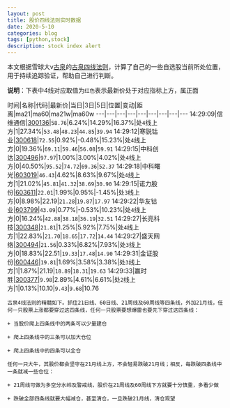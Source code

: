 ```yaml
---
layout: post
title: 股价四线法则实时数据
date: 2020-5-10
categories: blog
tags: [python,stock]
description: stock index alert
---
```



本文根据雪球大v[古泉](https://xueqiu.com/u/7148646888)的[古泉四线法则](https://xueqiu.com/7148646888/130498192)，计算了自己的一些自选股当前所处位置，用于持续追踪验证，帮助自己进行判断。

**说明**：下表中4线对应取值为`红色`表示最新价处于对应指标上方，属正面

时间|名称|代码|最新价|当日|3日|5日|位置|变动|距离|ma21|ma60|ma21w|ma60w
---|---|---|---|---|---|---|---|---
14:29:09|信维通信|[300136](https://xueqiu.com/S/SZ300136)|`58.76`|6.24%|14.29%|16.37%|处`4`线上方|1|27.34%|`53.48`|`48.23`|`44.85`|`39.94`
14:29:12|寒锐钴业|[300618](https://xueqiu.com/S/SZ300618)|`72.55`|0.92%|-0.48%|15.23%|处`4`线上方|0|19.36%|`69.11`|`59.46`|`56.08`|`59.91`
14:29:15|中科创达|[300496](https://xueqiu.com/S/SZ300496)|`97.97`|1.00%|3.00%|4.02%|处`4`线上方|0|40.50%|`95.52`|`74.72`|`69.36`|`52.37`
14:29:18|中科曙光|[603019](https://xueqiu.com/S/SH603019)|`46.43`|4.62%|8.63%|9.67%|处`4`线上方|1|21.02%|`45.81`|`41.32`|`38.69`|`30.90`
14:29:15|诺力股份|[603611](https://xueqiu.com/S/SH603611)|`22.01`|1.99%|0.95%|-1.45%|处`3`线上方|0|8.98%|22.19|`21.28`|`19.87`|`17.97`
14:29:22|华友钴业|[603799](https://xueqiu.com/S/SH603799)|`43.09`|0.77%|-0.53%|10.23%|处`4`线上方|0|16.24%|`42.88`|`38.18`|`36.19`|`32.51`
14:29:27|长亮科技|[300348](https://xueqiu.com/S/SZ300348)|`21.81`|1.25%|5.92%|7.75%|处`4`线上方|1|22.83%|`21.70`|`18.65`|`17.72`|`14.44`
14:29:27|盛天网络|[300494](https://xueqiu.com/S/SZ300494)|`21.56`|0.33%|6.82%|7.93%|处`3`线上方|0|18.83%|22.51|`19.33`|`17.48`|`14.90`
14:29:31|金证股份|[600446](https://xueqiu.com/S/SH600446)|`19.81`|1.69%|3.58%|3.38%|处`3`线上方|1|1.87%|21.19|`18.89`|`18.31`|`19.63`
14:29:33|赢时胜|[300377](https://xueqiu.com/S/SZ300377)|`9.98`|2.89%|4.61%|6.61%|处`2`线上方|1|0.13%|10.10|`9.43`|`9.68`|10.76

```
古泉4线法则的精髓如下。抓住21日线、60日线、21周线及60周线等四条线，外加21月线，任何一只股票上涨都要穿过这四条线，任何一只股票要想爆雷也要先下穿过这四条线：

+ 当股价爬上四条线中的两条可以少量建仓

+ 爬上四条线中的三条可以加大仓位

+ 爬上四条线中的四条可以全仓

任何一只大牛，其股价都会坚守在21月线上方，不会轻易跌破21月线；相反，每跌破四条线中一条就减一些仓位：

+ 21周线可做为多空分水岭及警戒线，股价在21周线及60周线下方就要十分慎重，多看少做

+ 跌破全部四条线就要大幅减仓，甚至清仓，一旦跌破21月线，清仓观望
```